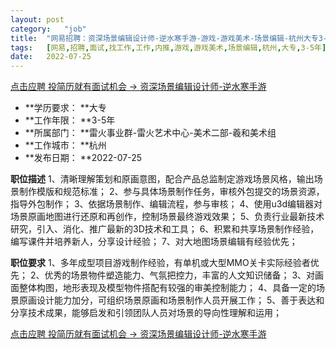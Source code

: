 ```yaml
---
layout:	post
category:	"job"
title:	"网易招聘：资深场景编辑设计师-逆水寒手游-游戏-游戏美术-场景编辑-杭州大专3-5年"
tags:	[网易,招聘,面试,找工作,工作,内推,游戏,游戏美术,场景编辑,杭州,大专,3-5年]
date:	2022-07-25
---
```


[点击应聘 投简历就有面试机会 -> 资深场景编辑设计师-逆水寒手游](http://mobile.bole.netease.com/bole/boleDetail?id=19158&employeeId=346f03c3cda5f04c&key=all)



- **学历要求： **大专
- **工作年限： **3-5年
- **所属部门： **雷火事业群-雷火艺术中心-美术二部-羲和美术组
- **工作城市： **杭州
- **发布日期： **2022-07-25



**职位描述**
1、清晰理解策划和原画意图，配合产品总监制定游戏场景风格，输出场景制作模版和规范标准；
2、参与具体场景制作任务，审核外包提交的场景资源，指导外包制作；
3、依据场景制作、编辑流程，参与审核；
4、使用u3d编辑器对场景原画地图进行还原和再创作，控制场景最终游戏效果；
5、负责行业最新技术研究，引入、消化、推广最新的3D技术和工具；
6、积累和共享场景制作经验，编写课件并培养新人，分享设计经验；
7、对大地图场景编辑有经验优先；




**职位要求**
1、多年成型项目游戏制作经验，有单机或大型MMO关卡实际经验者优先；
2、优秀的场景物件塑造能力、气氛把控力，丰富的人文知识储备；
3、对画面整体构图，地形表现及模型物件搭配有较强的审美控制能力；
4、具备一定的场景原画设计能力加分，可组织场景原画和场景制作人员开展工作；
5、善于表达和分享技术成果，能够启发和引领团队人员对场景的导向性理解和运用；




[点击应聘 投简历就有面试机会 -> 资深场景编辑设计师-逆水寒手游](http://mobile.bole.netease.com/bole/boleDetail?id=19158&employeeId=346f03c3cda5f04c&key=all)